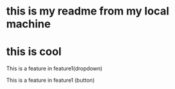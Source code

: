 # this is my readme from my local machine 
<h1>this is cool</h1>
<p>This is a feature in feature1(dropdown)</p>
<p>This is a feature in feature1 (button)</p>
